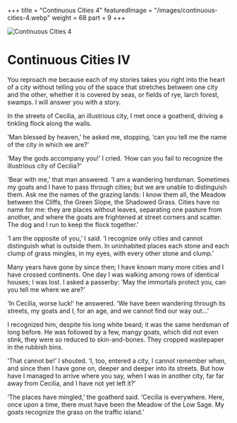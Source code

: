 +++
title = "Continuous Cities 4"
featuredImage = "/images/continuous-cities-4.webp"
weight = 68
part = 9
+++

![Continuous Cities 4](/images/continuous-cities-4.webp)

# Continuous Cities IV

You reproach me because each of my stories takes you right into the heart of a city without telling you of the space that stretches between one city and the other, whether it is covered by seas, or fields of rye, larch forest, swamps. I will answer you with a story.

In the streets of Cecilia, an illustrious city, I met once a goatherd, driving a tinkling flock along the walls.

‘Man blessed by heaven,’ he asked me, stopping, ‘can you tell me the name of the city in which we are?’

‘May the gods accompany you!’ I cried. ‘How can you fail to recognize the illustrious city of Cecilia?’

‘Bear with me,’ that man answered. ‘I am a wandering herdsman. Sometimes my goats and I have to pass through cities; but we are unable to distinguish them. Ask me the names of the grazing lands: I know them all, the Meadow between the Cliffs, the Green Slope, the Shadowed Grass. Cities have no name for me: they are places without leaves, separating one pasture from another, and where the goats are frightened at street corners and scatter. The dog and I run to keep the flock together.’

‘I am the opposite of you,’ I said. ‘I recognize only cities and cannot distinguish what is outside them. In uninhabited places each stone and each clump of grass mingles, in my eyes, with every other stone and clump.’

Many years have gone by since then; I have known many more cities and I have crossed continents. One day I was walking among rows of identical houses; I was lost. I asked a passerby: ‘May the immortals protect you, can you tell me where we are?’

‘In Cecilia, worse luck!’ he answered. ‘We have been wandering through its streets, my goats and I, for an age, and we cannot find our way out…’

I recognized him, despite his long white beard; it was the same herdsman of long before. He was followed by a few, mangy goats, which did not even stink, they were so reduced to skin-and-bones. They cropped wastepaper in the rubbish bins.

‘That cannot be!’ I shouted. ‘I, too, entered a city, I cannot remember when, and since then I have gone on, deeper and deeper into its streets. But how have I managed to arrive where you say, when I was in another city, far far away from Cecilia, and I have not yet left it?’

‘The places have mingled,’ the goatherd said. ‘Cecilia is everywhere. Here, once upon a time, there must have been the Meadow of the Low Sage. My goats recognize the grass on the traffic island.’